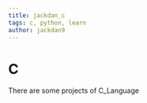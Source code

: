 ```yaml
---
title: jackdan_c
tags: c, python, learn
author: jackdan9
---
```

# C
There are some projects of C_Language
